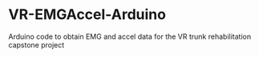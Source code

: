 # VR-EMGAccel-Arduino
Arduino code to obtain EMG and accel data for the VR trunk rehabilitation capstone project

